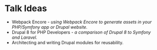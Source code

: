 # Talk Ideas

- Webpack Encore - _using Webpack Encore to generate assets in your PHP/Symfony app or Drupal website._
- Drupal 8 for PHP Developers - _a comparison of Drupal 8 to Symfony and Laravel._
- Architecting and writing Drupal modules for reusability.
